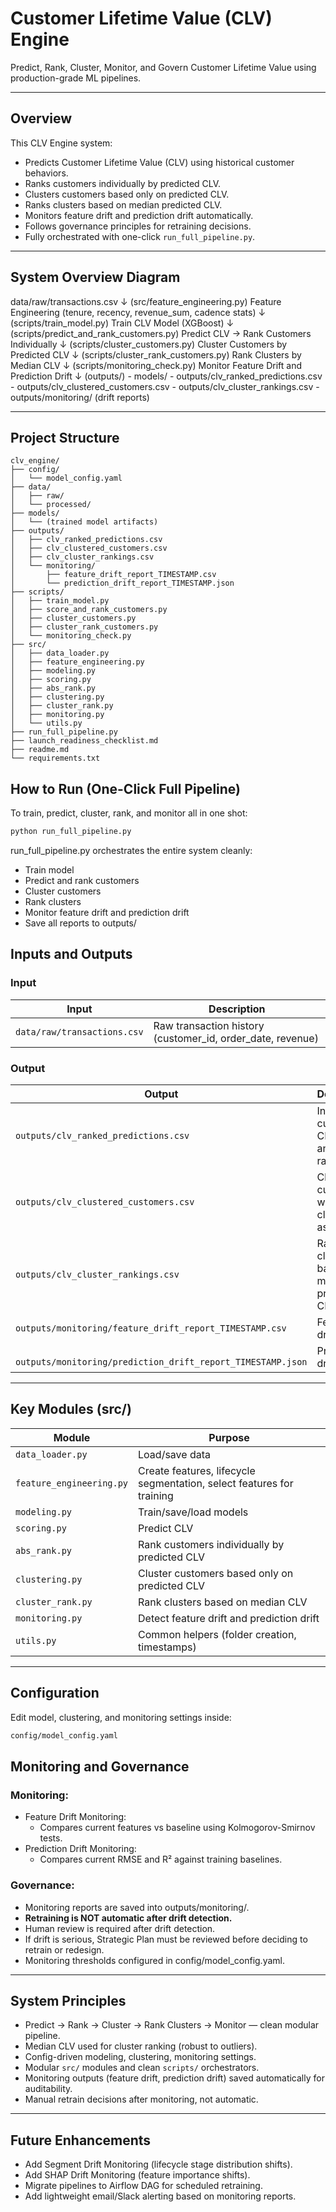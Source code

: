 # Customer Lifetime Value (CLV) Engine

Predict, Rank, Cluster, Monitor, and Govern Customer Lifetime Value using production-grade ML pipelines.

---

## Overview

This CLV Engine system:

- Predicts Customer Lifetime Value (CLV) using historical customer behaviors.  
- Ranks customers individually by predicted CLV.  
- Clusters customers based only on predicted CLV.  
- Ranks clusters based on median predicted CLV.  
- Monitors feature drift and prediction drift automatically.  
- Follows governance principles for retraining decisions.  
- Fully orchestrated with one-click `run_full_pipeline.py`.

---

## System Overview Diagram
data/raw/transactions.csv
    ↓
(src/feature_engineering.py)
Feature Engineering (tenure, recency, revenue_sum, cadence stats)
    ↓
(scripts/train_model.py)
Train CLV Model (XGBoost)
    ↓
(scripts/predict_and_rank_customers.py)
Predict CLV → Rank Customers Individually
    ↓
(scripts/cluster_customers.py)
Cluster Customers by Predicted CLV
    ↓
(scripts/cluster_rank_customers.py)
Rank Clusters by Median CLV
    ↓
(scripts/monitoring_check.py)
Monitor Feature Drift and Prediction Drift
    ↓
(outputs/)
    - models/
    - outputs/clv_ranked_predictions.csv
    - outputs/clv_clustered_customers.csv
    - outputs/clv_cluster_rankings.csv
    - outputs/monitoring/ (drift reports)

---

## Project Structure

```
clv_engine/
├── config/
│   └── model_config.yaml
├── data/
│   ├── raw/
│   └── processed/
├── models/
│   └── (trained model artifacts)
├── outputs/
│   ├── clv_ranked_predictions.csv
│   ├── clv_clustered_customers.csv
│   ├── clv_cluster_rankings.csv
│   └── monitoring/
│       ├── feature_drift_report_TIMESTAMP.csv
│       └── prediction_drift_report_TIMESTAMP.json
├── scripts/
│   ├── train_model.py
│   ├── score_and_rank_customers.py
│   ├── cluster_customers.py
│   ├── cluster_rank_customers.py
│   └── monitoring_check.py
├── src/
│   ├── data_loader.py
│   ├── feature_engineering.py
│   ├── modeling.py
│   ├── scoring.py
│   ├── abs_rank.py
│   ├── clustering.py
│   ├── cluster_rank.py
│   ├── monitoring.py
│   └── utils.py
├── run_full_pipeline.py
├── launch_readiness_checklist.md
├── readme.md
└── requirements.txt
```


## How to Run (One-Click Full Pipeline)

To train, predict, cluster, rank, and monitor all in one shot:

```bash
python run_full_pipeline.py
```

run_full_pipeline.py orchestrates the entire system cleanly:
- Train model
- Predict and rank customers
- Cluster customers
- Rank clusters
- Monitor feature drift and prediction drift
- Save all reports to outputs/

## Inputs and Outputs

### Input

| Input | Description |
|-------|-------------|
| `data/raw/transactions.csv` | Raw transaction history (customer_id, order_date, revenue) |

### Output

| Output | Description |
|--------|-------------|
| `outputs/clv_ranked_predictions.csv` | Individual customer CLV scores and rankings |
| `outputs/clv_clustered_customers.csv` | Clustered customers with cluster_id assigned |
| `outputs/clv_cluster_rankings.csv` | Ranked clusters based on median predicted CLV |
| `outputs/monitoring/feature_drift_report_TIMESTAMP.csv` | Feature drift report |
|` outputs/monitoring/prediction_drift_report_TIMESTAMP.json` | Prediction drift report
---

## Key Modules (src/)
| Module                 | Purpose                                                                         |
|------------------------|---------------------------------------------------------------------------------|
| `data_loader.py`       | Load/save data                                                                  |
| `feature_engineering.py`| Create features, lifecycle segmentation, select features for training           |
| `modeling.py`          | Train/save/load models                                                          |
| `scoring.py`           | Predict CLV                                                                     |
| `abs_rank.py`          | Rank customers individually by predicted CLV                                    |
| `clustering.py`        | Cluster customers based only on predicted CLV                                   |
| `cluster_rank.py`      | Rank clusters based on median CLV                                               |
| `monitoring.py`        | Detect feature drift and prediction drift                                       |
| `utils.py`             | Common helpers (folder creation, timestamps)                                    |

---

## Configuration

Edit model, clustering, and monitoring settings inside:

```bash
config/model_config.yaml
```

## Monitoring and Governance

### Monitoring:

- Feature Drift Monitoring:
  - Compares current features vs baseline using Kolmogorov-Smirnov tests.
- Prediction Drift Monitoring:
  - Compares current RMSE and R² against training baselines.

### Governance:

- Monitoring reports are saved into outputs/monitoring/.
- **Retraining is NOT automatic after drift detection.**
- Human review is required after drift detection.
- If drift is serious, Strategic Plan must be reviewed before deciding to retrain or redesign.
- Monitoring thresholds configured in config/model_config.yaml.

---

## System Principles

- Predict → Rank → Cluster → Rank Clusters → Monitor — clean modular pipeline.
- Median CLV used for cluster ranking (robust to outliers).
- Config-driven modeling, clustering, monitoring settings.
- Modular `src/` modules and clean `scripts/` orchestrators.
- Monitoring outputs (feature drift, prediction drift) saved automatically for auditability.
- Manual retrain decisions after monitoring, not automatic.

---

## Future Enhancements

- Add Segment Drift Monitoring (lifecycle stage distribution shifts).  
- Add SHAP Drift Monitoring (feature importance shifts).  
- Migrate pipelines to Airflow DAG for scheduled retraining.  
- Add lightweight email/Slack alerting based on monitoring reports.


